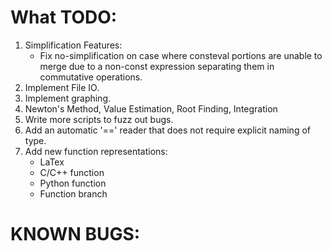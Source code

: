 # What TODO:

1. Simplification Features:
    - Fix no-simplification on case where consteval portions are unable to merge due to a non-const expression separating them in commutative operations.
2. Implement File IO.
3. Implement graphing.
4. Newton's Method, Value Estimation, Root Finding, Integration
5. Write more scripts to fuzz out bugs.
6. Add an automatic '==' reader that does not require explicit naming of type.
7. Add new function representations:
    - LaTex
    - C/C++ function
    - Python function
    - Function branch

# KNOWN BUGS:




